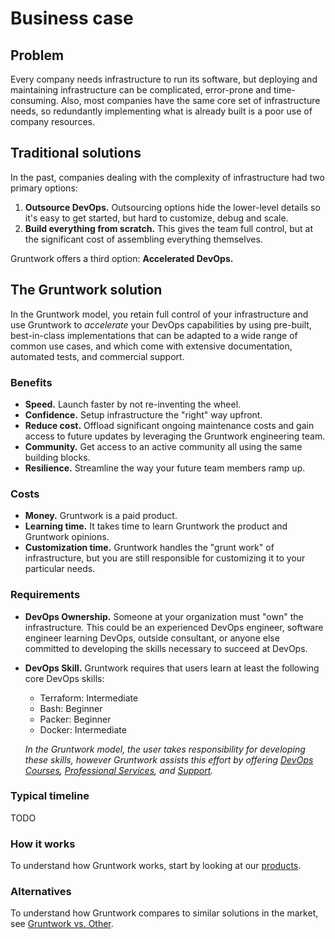 # Business case

## Problem

Every company needs infrastructure to run its software, but deploying and maintaining infrastructure can be complicated, error-prone and time-consuming. Also, most companies have the same core set of infrastructure needs, so redundantly implementing what is already built is a poor use of company resources.

## Traditional solutions

In the past, companies dealing with the complexity of infrastructure had two primary options:

1. **Outsource DevOps.** Outsourcing options hide the lower-level details so it's easy to get started, but hard to customize, debug and scale.
1. **Build everything from scratch.** This gives the team full control, but at the significant cost of assembling everything themselves.

Gruntwork offers a third option: **Accelerated DevOps.**

## The Gruntwork solution

In the Gruntwork model, you retain full control of your infrastructure and use Gruntwork to _accelerate_ your DevOps capabilities by using pre-built, best-in-class implementations that can be adapted to a wide range of common use cases, and which come with extensive documentation, automated tests, and commercial support.

### Benefits

- **Speed.** Launch faster by not re-inventing the wheel.
- **Confidence.** Setup infrastructure the "right" way upfront.
- **Reduce cost.** Offload significant ongoing maintenance costs and gain access to future updates by leveraging the Gruntwork engineering team.
- **Community.** Get access to an active community all using the same building blocks.
- **Resilience.** Streamline the way your future team members ramp up.

### Costs

- **Money.** Gruntwork is a paid product.
- **Learning time.** It takes time to learn Gruntwork the product and Gruntwork opinions.
- **Customization time.** Gruntwork handles the "grunt work" of infrastructure, but you are still responsible for customizing it to your particular needs.

### Requirements

- **DevOps Ownership.** Someone at your organization must "own" the infrastructure. This could be an experienced DevOps engineer, software engineer learning DevOps, outside consultant, or anyone else committed to developing the skills necessary to succeed at DevOps.
- **DevOps Skill.** Gruntwork requires that users learn at least the following core DevOps skills:

  - Terraform: Intermediate
  - Bash: Beginner
  - Packer: Beginner
  - Docker: Intermediate

  _In the Gruntwork model, the user takes responsibility for developing these skills, however Gruntwork assists this effort by offering [DevOps Courses](/courses), [Professional Services](#), and [Support](#)._

### Typical timeline

TODO

### How it works

To understand how Gruntwork works, start by looking at our [products](products).

### Alternatives

To understand how Gruntwork compares to similar solutions in the market, see [Gruntwork vs. Other](gruntwork-vs-other).


<!-- ##DOCS-SOURCER-START
{"sourcePlugin":"Local File Copier","hash":"3a766bb9648e3fd525b5beb7e82c17c8"}
##DOCS-SOURCER-END -->
